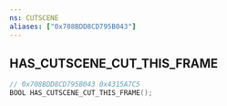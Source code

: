 ```yaml
---
ns: CUTSCENE
aliases: ["0x708BDD8CD795B043"]
---
```

## HAS_CUTSCENE_CUT_THIS_FRAME

```c
// 0x708BDD8CD795B043 0x4315A7C5
BOOL HAS_CUTSCENE_CUT_THIS_FRAME();
```

